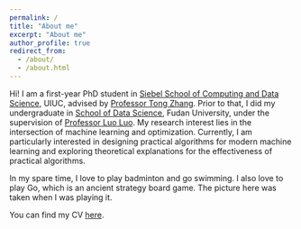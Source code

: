 ```yaml
---
permalink: /
title: "About me"
excerpt: "About me"
author_profile: true
redirect_from: 
  - /about/
  - /about.html
---
```


Hi! I am a first-year PhD student in [Siebel School of Computing and Data Science](https://siebelschool.illinois.edu/), UIUC, advised by [Professor Tong Zhang](https://tongzhang-ml.org/). Prior to that, I did my undergraduate in [School of Data Science](https://sds.fudan.edu.cn/main.htm), Fudan University, under the supervision of [Professor Luo Luo](https://luoluo-sds.github.io/).
My research interest lies in the intersection of machine learning and optimization. Currently, I am particularly interested in designing practical algorithms for modern machine learning and exploring theoretical explanations for the effectiveness of practical algorithms.

In my spare time, I love to play badminton and go swimming. I also love to play Go, which is an ancient strategy board game. The picture here was taken when I was playing it.

You can find my CV [here](../files/Yuxing_Liu_CV.pdf).

